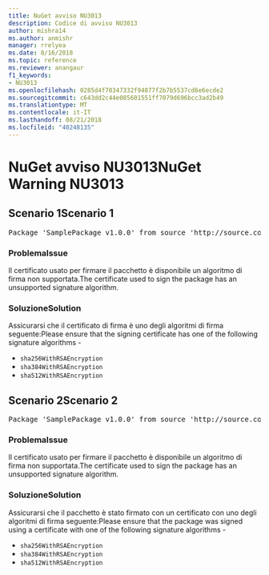 ```yaml
---
title: NuGet avviso NU3013
description: Codice di avviso NU3013
author: mishra14
ms.author: anmishr
manager: rrelyea
ms.date: 8/16/2018
ms.topic: reference
ms.reviewer: anangaur
f1_keywords:
- NU3013
ms.openlocfilehash: 0285d4f70347332f94877f2b7b5537cd6e6ecde2
ms.sourcegitcommit: c643dd2c44e085601551ff7079d696bcc3ad2b49
ms.translationtype: MT
ms.contentlocale: it-IT
ms.lasthandoff: 08/21/2018
ms.locfileid: "40248135"
---
```

# <a name="nuget-warning-nu3013"></a><span data-ttu-id="01c55-103">NuGet avviso NU3013</span><span class="sxs-lookup"><span data-stu-id="01c55-103">NuGet Warning NU3013</span></span>

## <a name="scenario-1"></a><span data-ttu-id="01c55-104">Scenario 1</span><span class="sxs-lookup"><span data-stu-id="01c55-104">Scenario 1</span></span>

<pre>Package 'SamplePackage v1.0.0' from source 'http://source.com/index.json': The signing certificate has an unsupported signature algorithm.</pre>

### <a name="issue"></a><span data-ttu-id="01c55-105">Problema</span><span class="sxs-lookup"><span data-stu-id="01c55-105">Issue</span></span>

<span data-ttu-id="01c55-106">Il certificato usato per firmare il pacchetto è disponibile un algoritmo di firma non supportata.</span><span class="sxs-lookup"><span data-stu-id="01c55-106">The certificate used to sign the package has an unsupported signature algorithm.</span></span>


### <a name="solution"></a><span data-ttu-id="01c55-107">Soluzione</span><span class="sxs-lookup"><span data-stu-id="01c55-107">Solution</span></span>

<span data-ttu-id="01c55-108">Assicurarsi che il certificato di firma è uno degli algoritmi di firma seguente:</span><span class="sxs-lookup"><span data-stu-id="01c55-108">Please ensure that the signing certificate has one of the following signature algorithms -</span></span> 
* `sha256WithRSAEncryption`
* `sha384WithRSAEncryption`
* `sha512WithRSAEncryption`



## <a name="scenario-2"></a><span data-ttu-id="01c55-109">Scenario 2</span><span class="sxs-lookup"><span data-stu-id="01c55-109">Scenario 2</span></span>

<pre>Package 'SamplePackage v1.0.0' from source 'http://source.com/index.json': The primary signature's certificate has an unsupported signature algorithm.</pre>

### <a name="issue"></a><span data-ttu-id="01c55-110">Problema</span><span class="sxs-lookup"><span data-stu-id="01c55-110">Issue</span></span>

<span data-ttu-id="01c55-111">Il certificato usato per firmare il pacchetto è disponibile un algoritmo di firma non supportata.</span><span class="sxs-lookup"><span data-stu-id="01c55-111">The certificate used to sign the package has an unsupported signature algorithm.</span></span>


### <a name="solution"></a><span data-ttu-id="01c55-112">Soluzione</span><span class="sxs-lookup"><span data-stu-id="01c55-112">Solution</span></span>

<span data-ttu-id="01c55-113">Assicurarsi che il pacchetto è stato firmato con un certificato con uno degli algoritmi di firma seguente:</span><span class="sxs-lookup"><span data-stu-id="01c55-113">Please ensure that the package was signed using a certificate with one of the following signature algorithms -</span></span> 
* `sha256WithRSAEncryption`
* `sha384WithRSAEncryption`
* `sha512WithRSAEncryption`


